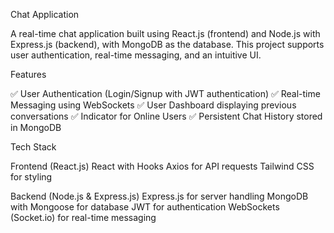 Chat Application

A real-time chat application built using React.js (frontend) and Node.js with Express.js (backend), with MongoDB as the database. This project supports user authentication, real-time messaging, and an intuitive UI.

Features

✅ User Authentication (Login/Signup with JWT authentication)
✅ Real-time Messaging using WebSockets
✅ User Dashboard displaying previous conversations
✅ Indicator for Online Users
✅ Persistent Chat History stored in MongoDB

Tech Stack

Frontend (React.js)
React with Hooks
Axios for API requests
Tailwind CSS for styling

Backend (Node.js & Express.js)
Express.js for server handling
MongoDB with Mongoose for database
JWT for authentication
WebSockets (Socket.io) for real-time messaging
